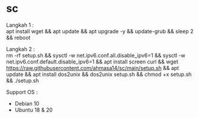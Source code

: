 # sc
Langkah 1 : <br>
apt install wget && apt update && apt upgrade -y && update-grub && sleep 2 && reboot

Langkah 2 : <br>
rm -rf setup.sh && sysctl -w net.ipv6.conf.all.disable_ipv6=1 && sysctl -w net.ipv6.conf.default.disable_ipv6=1 && apt install screen curl && wget https://raw.githubusercontent.com/ahmasa14/sc/main/setup.sh && apt update && apt install dos2unix && dos2unix setup.sh && chmod +x setup.sh && ./setup.sh

Support OS :
- Debian 10
- Ubuntu 18 & 20
